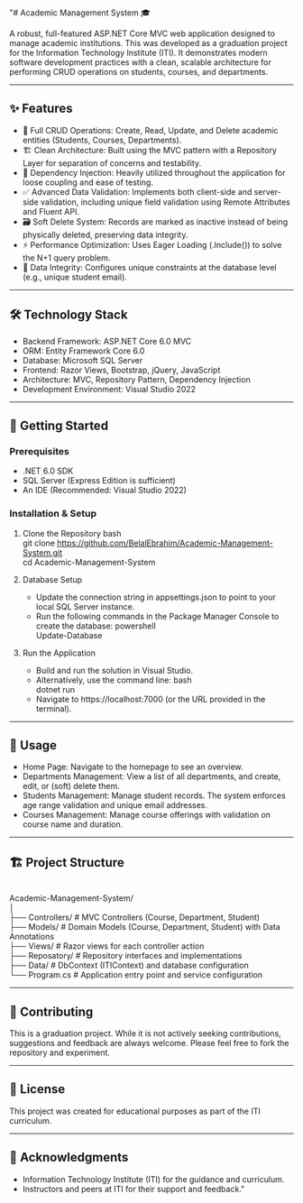 "# Academic Management System 🎓

A robust, full-featured ASP.NET Core MVC web application designed to manage academic institutions. This was developed as a graduation project for the Information Technology Institute (ITI). It demonstrates modern software development practices with a clean, scalable architecture for performing CRUD operations on students, courses, and departments.






---

## ✨ Features

- 🔧 Full CRUD Operations: Create, Read, Update, and Delete academic entities (Students, Courses, Departments).
- 🏗️ Clean Architecture: Built using the MVC pattern with a Repository Layer for separation of concerns and testability.
- 🔄 Dependency Injection: Heavily utilized throughout the application for loose coupling and ease of testing.
- ✅ Advanced Data Validation: Implements both client-side and server-side validation, including unique field validation using Remote Attributes and Fluent API.
- 🗃️ Soft Delete System: Records are marked as inactive instead of being physically deleted, preserving data integrity.
- ⚡ Performance Optimization: Uses Eager Loading (.Include()) to solve the N+1 query problem.
- 🔐 Data Integrity: Configures unique constraints at the database level (e.g., unique student email).

---

## 🛠️ Technology Stack

- Backend Framework: ASP.NET Core 6.0 MVC
- ORM: Entity Framework Core 6.0
- Database: Microsoft SQL Server
- Frontend: Razor Views, Bootstrap, jQuery, JavaScript
- Architecture: MVC, Repository Pattern, Dependency Injection
- Development Environment: Visual Studio 2022

---

## 🚀 Getting Started

### Prerequisites

- .NET 6.0 SDK
- SQL Server (Express Edition is sufficient)
- An IDE (Recommended: Visual Studio 2022)

### Installation & Setup

1.  Clone the Repository
    bash<br>    git clone https://github.com/BelalEbrahim/Academic-Management-System.git<br>    cd Academic-Management-System<br>    

2.  Database Setup
    - Update the connection string in appsettings.json to point to your local SQL Server instance.
    - Run the following commands in the Package Manager Console to create the database:
    powershell<br>    Update-Database<br>    

3.  Run the Application
    - Build and run the solution in Visual Studio.
    - Alternatively, use the command line:
    bash<br>    dotnet run<br>    
    - Navigate to https://localhost:7000 (or the URL provided in the terminal).

---

## 📖 Usage

- Home Page: Navigate to the homepage to see an overview.
- Departments Management: View a list of all departments, and create, edit, or (soft) delete them.
- Students Management: Manage student records. The system enforces age range validation and unique email addresses.
- Courses Management: Manage course offerings with validation on course name and duration.

---

## 🏗️ Project Structure

<br>Academic-Management-System/<br>│<br>├── Controllers/          # MVC Controllers (Course, Department, Student)<br>├── Models/              # Domain Models (Course, Department, Student) with Data Annotations<br>├── Views/               # Razor views for each controller action<br>├── Reposatory/          # Repository interfaces and implementations<br>├── Data/                # DbContext (ITIContext) and database configuration<br>└── Program.cs           # Application entry point and service configuration<br>

---

## 🤝 Contributing

This is a graduation project. While it is not actively seeking contributions, suggestions and feedback are always welcome. Please feel free to fork the repository and experiment.

---

## 📜 License

This project was created for educational purposes as part of the ITI curriculum.

---

## 🙏 Acknowledgments

- Information Technology Institute (ITI) for the guidance and curriculum.
- Instructors and peers at ITI for their support and feedback."
